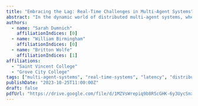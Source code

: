 ```yaml
---
title: "Embracing the Lag: Real-Time Challenges in Multi-Agent Systems"
abstract: "In the dynamic world of distributed multi-agent systems, where agents collaborate, coordinate, and make decisions in real time, the concept of 'lag' poses a formidable challenge. As these autonomous entities interact across vast networks, communication delays and latency inevitably arise, impacting the system's correctness. It is this inherent problem against the ticking clock that drives our research. Consider the arenas of distributed video games, self-driving vehicles, and online trading and auction systems. Each of these is impacted by latency. While there are several methods employed to combat the effects of latency in these arenas, it is notable that latency itself is not explicitly accounted for, particularly in POMDP models. We argue that latency needs to be modeled."
authors:
  - name: "Sarah Dumnich"
    affiliationIndices: [0]
  - name: "William Birmingham"
    affiliationIndices: [0]
  - name: "Britton Wolfe"
    affiliationIndices: [1]
affiliations:
  - "Saint Vincent College"
  - "Grove City College"
tags: ["multi-agent-systems", "real-time-systems", "latency", "distributed-systems", "communication-delays", "pomdp", "autonomous-systems", "coordination", "video-games", "self-driving-vehicles"]
publishDate: "2023-10-25T11:00:00Z"
draft: false
pdfUrl: "https://drive.google.com/file/d/1MZVsWrepiq9b8RScGHK-6y3UycSnx5Jy/view"
---
```

